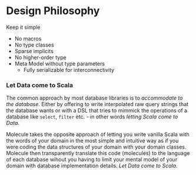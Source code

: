 
# Design Philosophy

Keep it simple

- No macros
- No type classes
- Sparse implicits
- No higher-order type
- Meta Model without type parameters
  - Fully serializable for interconnectivity


### Let Data come to Scala

The common approach by most database libraries is to _accommodate to the database_. Either by offering to write interpolated raw query strings that the database wants or with a DSL that tries to mimmick the operations of a database like `select`, `filter` etc. - in other words _letting Scala come to Data_.

Molecule takes the opposite approach of letting you write vanilla Scala with the words of your domain in the most simple and intuitive way as if you were coding the data structures of your domain with your domain classes. Molecule then transparently translate this code (molecules) to the language of each database wihout you having to limit your mental model of your domain with database implementation details. <nobr>_Let Data come to Scala_</nobr>.


